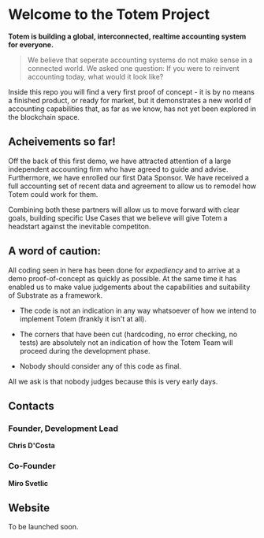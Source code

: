# Welcome to the Totem Project
**Totem is building a global, interconnected, realtime accounting system for everyone.** 

> We believe that seperate accounting systems do not make sense in a connected world. We asked one question: If you were to reinvent accounting today, what would it look like? 

Inside this repo you will find a very first proof of concept - it is by no means a finished product, or ready for market, but it demonstrates a new world of  accounting capabilities that, as far as we know, has not yet been explored in the blockchain space.

## Acheivements so far!

Off the back of this first demo, we have attracted attention of a large independent accounting firm who have agreed to guide and advise. Furthermore, we have enrolled our first Data Sponsor. We have received a full accounting set of recent data and agreement to allow us to remodel how Totem could work for them.

Combining both these partners will allow us to move forward with clear goals, building specific Use Cases that we believe will give Totem a headstart against the inevitable competiton.

## A word of caution: 
All coding seen in here has been done for _expediency_ and to arrive at a demo proof-of-concept as quickly as possible. At the same time it has enabled us to make value judgements about the capabilities and suitability of Substrate as a framework.  

* The code is not an indication in any way whatsoever of how we intend to implement Totem (frankly it isn't at all).

* The corners that have been cut (hardcoding, no error checking, no tests) are absolutely not an indication of how the Totem Team will proceed during the development phase. 

* Nobody should consider any of this code as final. 

All we ask is that nobody judges because this is very early days. 

## Contacts

### Founder, Development Lead
**Chris D'Costa** </br>


### Co-Founder
**Miro Svetlic** </br>


## Website
To be launched soon.